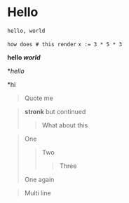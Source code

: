 # Hello

`hello, world`

`how does # this render`
`x := 3 * 5 * 3`

**hello *world***


**hello*

*hi

> Quote me

> **stronk**
> but continued
> > What about this

> One
> > Two
> > > Three
>
> One again


> Multi line
